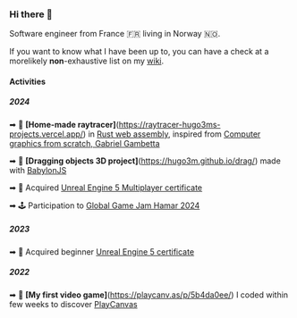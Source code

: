 ### Hi there 👋

Software engineer from France 🇫🇷 living in Norway 🇳🇴.

If you want to know what I have been up to, you can have a check at a morelikely **non**-exhaustive list on my [wiki](https://hugo3m.github.io/wiki/).

#### Activities

##### 2024

➡ 🧰 **[Home-made raytracer]**(https://raytracer-hugo3ms-projects.vercel.app/) in [Rust web assembly](https://rustwasm.github.io/docs/book/), inspired from [Computer graphics from scratch, Gabriel Gambetta](https://gabrielgambetta.com/computer-graphics-from-scratch/)

➡ 📐 **[Dragging objects 3D project]**(https://hugo3m.github.io/drag/) made with [BabylonJS](https://www.babylonjs.com/)

➡ 🏅 Acquired [Unreal Engine 5 Multiplayer certificate](https://www.udemy.com/certificate/UC-149b4fe8-3287-4303-8f4e-363a83c6c4dc/)

➡ 🕹️ Participation to [Global Game Jam Hamar 2024](https://hamar.gamejam.no/)

##### 2023

➡ 🏅 Acquired beginner [Unreal Engine 5 certificate](https://www.udemy.com/certificate/UC-be675e27-28d7-4d1a-b2b3-e75422305195/)

##### 2022

➡ 👾 **[My first video game]**(https://playcanv.as/p/5b4da0ee/) I coded within few weeks to discover [PlayCanvas](https://playcanvas.com/)




<!--
**hugo3m/hugo3m** is a ✨ _special_ ✨ repository because its `README.md` (this file) appears on your GitHub profile.

Here are some ideas to get you started:

- 🔭 I’m currently working on ...
- 🌱 I’m currently learning ...
- 👯 I’m looking to collaborate on ...
- 🤔 I’m looking for help with ...
- 💬 Ask me about ...
- 📫 How to reach me: ...
- 😄 Pronouns: ...
- ⚡ Fun fact: ...
-->
